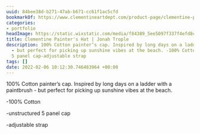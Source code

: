 ```yaml
---
uuid: 84bee38d-b271-47ab-b671-cc61f1ac5cfd
bookmarkOf: https://www.clementineartdept.com/product-page/clementine-painter-s-hat
categories:
- portfolio
headImage: https://static.wixstatic.com/media/f84389_5ee5097f337f4efd8c9b42d881274c6b~mv2.jpg/v1/fit/w_500,h_500,q_90/file.jpg
title: Clementine Painter's Hat | Jonah Trople
description: 100% Cotton painter’s cap. Inspired by long days on a ladder with a paintbrush
  - but perfect for picking up sunshine vibes at the beach. -100% Cotton-unstructured
  5 panel cap-adjustable strap
tags: []
date: 2022-02-06 10:12:30.746483964 +00:00
---
```


100% Cotton painter’s cap. Inspired by long days on a ladder with a paintbrush - but perfect for picking up sunshine vibes at the beach. 

\-100% Cotton

\-unstructured 5 panel cap

\-adjustable strap